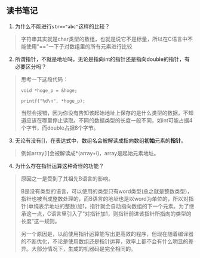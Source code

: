 ## 读书笔记

1. 为什么不能进行`str=="abc"`这样的比较？

> 字符串其实就是char类型的数组，也就是说它不是标量，所以在C语言中不能使用"=="一下子对数组里的所有元素进行比较



2. 所谓指针，不就是地址吗，无论是指向int的指针还是指向double的指针，有必要区分吗？

> 思考一下这段代码：
>
> 
>
> `void *hoge_p = &hoge;` 
>
> `printf("%d\n", *hoge_p);`
>
> 
>
> 当然会报错，因为你没有告知该起始地址上保存的是什么类型的数据，不知道应该在哪里停止读取。不同的数据类型的长度一般不同，如int可能占据4个字节，而double占据8个字节。



3. 无论有没有[]，在表达式中，数组名会被解读成指向数组**初始**元素的**指针**。

> 例如array[i]会被解读成*(array+i)，array是起始元素地址。



4. 为什么存在指针运算这种奇怪的功能？

> 原因之一是受到了其祖先B语言的影响。
>
> B是没有类型的语言，可以使用的类型只有word类型(总之就是整数类型)，指针也被当成整数处理的，而B语言的地址也是以word为单位的，所以对指针(单纯表示地址的整数)加1，指针就会自动指向数组的下一个元素。为了继承这一点，C语言里引入了“对指针加1，则指针前进该指针所指向的类型的长度”这一规则。
>
> 另一个原因是，以前使用指针运算能写出更高效的程序，但现在随着编译器的不断优化，不论是使用数组还是指针运算，效率上都不会有什么明显的差异。大部分情况下，生成的机器码是完全相同的。




















